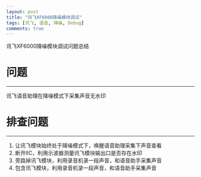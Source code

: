```yaml
---
layout: post
title: "讯飞XF6000降噪模块调试"
tags: [讯飞, 语音, 降噪, Debug]
comments: true
---
```


讯飞XF6000降噪模块调试问题总结

# 问题
---
讯飞语音助理在降噪模式下采集声音无水印

# 排查问题
---
1. 让讯飞模块始终处于降噪模式下，唤醒语音助理采集下声音查看
2. 断开IIC，利用示波器测量讯飞模块输出口是否存在水印
3. 旁路掉讯飞模块，利用录音机录一段声音，和语音助手采集声音
4. 包含讯飞模块，利用录音机录一段声音，和语音助手采集声音

